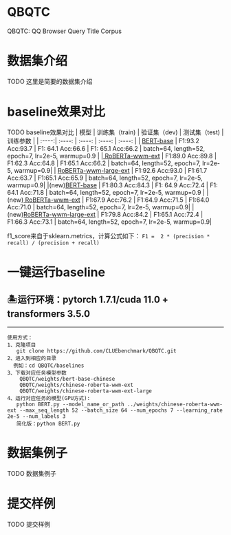 # QBQTC
QBQTC: QQ Browser Query Title Corpus


# 数据集介绍
TODO 这里是简要的数据集介绍

# baseline效果对比
TODO baseline效果对比
| 模型 | 训练集（train) | 验证集（dev) | 测试集（test) | 训练参数 |
| :----:| :----: | :----: | :----: | :----: |
| <a href="https://huggingface.co/bert-base-chinese/tree/main">BERT-base</a> | F1:93.2  Acc:93.7 | F1: 64.1 Acc:66.6 | F1: 65.1 Acc:66.2 | batch=64, length=52, epoch=7, lr=2e-5, warmup=0.9 |
|<a href="https://huggingface.co/hfl/chinese-roberta-wwm-ext"> RoBERTa-wwm-ext</a> | F1:89.0 Acc:89.8 | F1:62.3 Acc:64.8 | F1:65.1 Acc:66.2 | batch=64, length=52, epoch=7, lr=2e-5, warmup=0.9|
| <a href="https://huggingface.co/hfl/chinese-roberta-wwm-ext-large">RoBERTa-wwm-large-ext</a> | F1:92.6 Acc:93.0 | F1:61.7 Acc:63.7 | F1:65.1 Acc:65.9 | batch=64, length=52, epoch=7, lr=2e-5, warmup=0.9|
|(new)<a href="https://huggingface.co/bert-base-chinese/tree/main">BERT-base</a> | F1:80.3  Acc:84.3 | F1: 64.9 Acc:72.4 | F1: 64.1 Acc:71.8 | batch=64, length=52, epoch=7, lr=2e-5, warmup=0.9 |
|(new)<a href="https://huggingface.co/hfl/chinese-roberta-wwm-ext"> RoBERTa-wwm-ext</a> | F1:67.9 Acc:76.2 | F1:64.9 Acc:71.5 | F1:64.0 Acc:71.0 | batch=64, length=52, epoch=7, lr=2e-5, warmup=0.9|
|(new)<a href="https://huggingface.co/hfl/chinese-roberta-wwm-ext-large">RoBERTa-wwm-large-ext</a> | F1:79.8 Acc:84.2 | F1:65.1 Acc:72.4 | F1:66.3 Acc:73.1 | batch=64, length=52, epoch=7, lr=2e-5, warmup=0.9|

f1_score来自于sklearn.metrics，计算公式如下：
`F1 =  2 * (precision * recall) / (precision + recall)`

# 一键运行baseline

## 🏝运行环境：pytorch 1.7.1/cuda 11.0 + transformers 3.5.0

---------------------------------------------------------------------
    使用方式：
    1、克隆项目 
       git clone https://github.com/CLUEbenchmark/QBQTC.git
    2、进入到相应的目录
      例如：cd QBQTC/baselines
    3、下载对应任务模型参数
    	QBQTC/weights/bert-base-chinese
    	QBQTC/weights/chinese-roberta-wwm-ext
    	QBQTC/weights/chinese-roberta-wwm-ext-large
    4、运行对应任务的模型(GPU方式): 
       python BERT.py --model_name_or_path ../weights/chinese-roberta-wwm-ext --max_seq_length 52 --batch_size 64 --num_epochs 7 --learning_rate 2e-5 --num_labels 3
       简化版：python BERT.py

# 数据集例子
TODO 数据集例子

# 提交样例
TODO 提交样例
